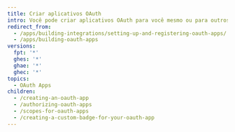 ```yaml
---
title: Criar aplicativos OAuth
intro: Você pode criar aplicativos OAuth para você mesmo ou para outros usarem. Saiba como se registrar e configurar permissões e opções de autorização para os aplicativos OAuth.
redirect_from:
  - /apps/building-integrations/setting-up-and-registering-oauth-apps/
  - /apps/building-oauth-apps
versions:
  fpt: '*'
  ghes: '*'
  ghae: '*'
  ghec: '*'
topics:
  - OAuth Apps
children:
  - /creating-an-oauth-app
  - /authorizing-oauth-apps
  - /scopes-for-oauth-apps
  - /creating-a-custom-badge-for-your-oauth-app
---
```


